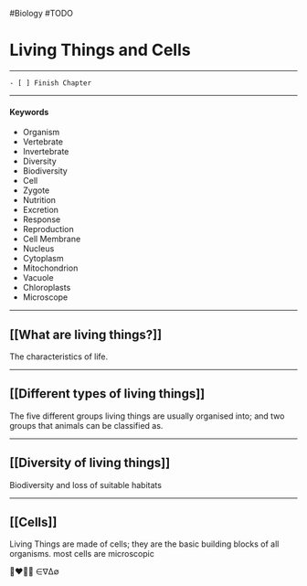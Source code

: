 #Biology #TODO
# Living Things and Cells
---
```ad-todo
- [ ] Finish Chapter
```
---
#### Keywords
  - Organism
  - Vertebrate
  - Invertebrate
  - Diversity
  - Biodiversity
  - Cell
  - Zygote
  - Nutrition
  - Excretion
  - Response
  - Reproduction
  - Cell Membrane
  - Nucleus
  - Cytoplasm
  - Mitochondrion
  - Vacuole
  - Chloroplasts
  - Microscope

---

## [[What are living things?]]
The characteristics of life.

---

## [[Different types of living things]]

The five different groups living things are usually organised into; and two groups that animals can be classified as. 

---

## [[Diversity of living things]]

Biodiversity and loss of suitable habitats

---
## [[Cells]]

Living Things are made of cells; they are the basic building blocks of all organisms.
most cells are microscopic

👩‍❤️‍💋‍👩
∈∇∆∅